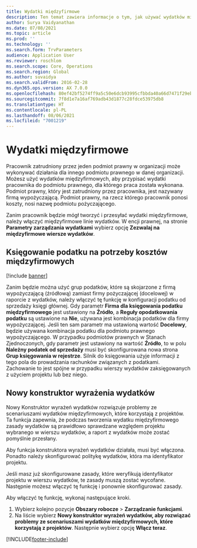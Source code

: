 ```yaml
---
title: Wydatki międzyfirmowe
description: Ten temat zawiera informacje o tym, jak używać wydatków międzyfirmowych do przypisywania wydatków pracownika do podmiotu prawnego, dla którego praca została wykonana.
author: Surya Vaidyanathan
ms.date: 07/08/2021
ms.topic: article
ms.prod: ''
ms.technology: ''
ms.search.form: TrvParameters
audience: Application User
ms.reviewer: roschlom
ms.search.scope: Core, Operations
ms.search.region: Global
ms.author: suvaidya
ms.search.validFrom: 2016-02-28
ms.dyn365.ops.version: AX 7.0.0
ms.openlocfilehash: 80ef42bf5274ff9a5c50e6dcb93995cfbbda40a66d7471f29ebf056086320640
ms.sourcegitcommit: 7f8d1e7a16af769adb43d1877c28fdce53975db8
ms.translationtype: HT
ms.contentlocale: pl-PL
ms.lasthandoff: 08/06/2021
ms.locfileid: "7001219"
---
```

# <a name="intercompany-expenses"></a>Wydatki międzyfirmowe

Pracownik zatrudniony przez jeden podmiot prawny w organizacji może wykonywać działania dla innego podmiotu prawnego w danej organizacji. Możesz użyć wydatków międzyfirmowych, aby przypisać wydatki pracownika do podmiotu prawnego, dla którego praca została wykonana. Podmiot prawny, który jest zatrudniony przez pracownika, jest nazywany firmą wypożyczającą. Podmiot prawny, na rzecz którego pracownik ponosi koszty, nosi nazwę podmiotu pożyczającego. 

Zanim pracownik będzie mógł tworzyć i przesyłać wydatki międzyfirmowe, należy włączyć międzyfirmowe linie wydatków. W encji prawnej, na stronie **Parametry zarządzania wydatkami** wybierz opcję **Zezwalaj na międzyfirmowe wiersze wydatków**. 

## <a name="tax-posting-for-intercompany-expenses"></a>Księgowanie podatku na potrzeby kosztów międzyfirmowych

[!include [banner](../includes/banner.md)]

Zanim będzie można użyć grup podatków, które są skojarzone z firmą wypożyczającą (źródłową) zamiast firmy pożyczającej (docelowej) w raporcie z wydatków, należy włączyć tę funkcję w konfiguracji podatku od sprzedaży księgi głównej. Gdy parametr **Firma dla księgowania podatku międzyfirmowego** jest ustawiony na **Źródło**, a **Reguły opodatkowania podatku** są ustawione na **Nie**, używana jest kombinacja podatków dla firmy wypożyczającej. Jeśli ten sam parametr ma ustawioną wartość **Docelowy**, będzie używana kombinacja podatku dla podmiotu prawnego wypożyczającego. W przypadku podmiotów prawnych w Stanach Zjednoczonych, gdy parametr jest ustawiony na wartość **Źródło**, to w polu **Należny podatek od sprzedaży** musi być skonfigurowana nowa strona **Grup księgowania w rejestrze**. Silnik do księgowania użyje informacji z tego pola do prowadzania rachunków związanych z podatkami.   
Zachowanie to jest spójne w przypadku wierszy wydatków zaksięgowanych z użyciem projektu lub bez niego.  

## <a name="new-expense-expression-builder"></a>Nowy konstruktor wyrażenia wydatków

Nowy Konstruktor wyrażeń wydatków rozwiązuje problemy ze scenariuszami wydatków międzyfirmowych, które korzystają z projektów. Ta funkcja zapewnia, że podczas tworzenia wydatku międzyfirmowego zasady wydatków są prawidłowo sprawdzane względem projektu wybranego w wierszu wydatków, a raport z wydatków może zostać pomyślnie przesłany.

Aby funkcja konstruktora wyrażeń wydatków działała, musi być włączona. Ponadto należy skonfigurować politykę wydatków, która ma identyfikator projektu.

Jeśli masz już skonfigurowane zasady, które weryfikują identyfikator projektu w wierszu wydatków, te zasady muszą zostać wycofane. Następnie możesz włączyć tę funkcję i ponownie skonfigurować zasady.

Aby włączyć tę funkcję, wykonaj następujące kroki.

1. Wybierz kolejno pozycje **Obszary robocze** \> **Zarządzanie funkcjami**.
2. Na liście wybierz **Nowy konstruktor wyrażeń wydatków, aby rozwiązać problemy ze scenariuszami wydatków międzyfirmowych, które korzystają z projektów**. Następnie wybierz opcję **Włącz teraz**.

[!INCLUDE[footer-include](../includes/footer-banner.md)]
